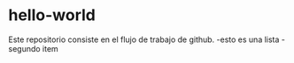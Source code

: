# hello-world
Este repositorio consiste en el flujo de trabajo de github.
-esto es una lista
-segundo item
